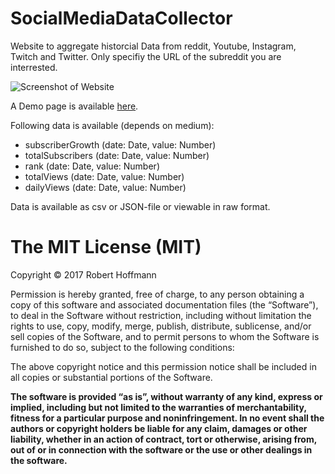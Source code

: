 # SocialMediaDataCollector
Website to aggregate historcial Data from reddit, Youtube, Instagram, Twitch and Twitter. Only specifiy the URL of the subreddit you are interrested.

![Screenshot of Website](https://github.com/SvenSommer/SocialMediaDataCollector/blob/master/img/example.png?raw=true)


A Demo page is available [here](https://socialmediadatacollector.herokuapp.com/).


Following data is available (depends on medium):
* subscriberGrowth (date: Date, value: Number)
* totalSubscribers (date: Date, value: Number)
* rank             (date: Date, value: Number)
* totalViews       (date: Date, value: Number)
* dailyViews       (date: Date, value: Number)
    
Data is available as csv or JSON-file or viewable in raw format. 

The MIT License (MIT)
=====================

Copyright © 2017 Robert Hoffmann

Permission is hereby granted, free of charge, to any person
obtaining a copy of this software and associated documentation
files (the “Software”), to deal in the Software without
restriction, including without limitation the rights to use,
copy, modify, merge, publish, distribute, sublicense, and/or sell
copies of the Software, and to permit persons to whom the
Software is furnished to do so, subject to the following
conditions:

The above copyright notice and this permission notice shall be
included in all copies or substantial portions of the Software.

**The software is provided “as is”, without warranty of any kind, express or implied, including but not limited to the warranties of merchantability,
fitness for a particular purpose and noninfringement. In no event shall the authors or copyright holders be liable for any claim, damages or other liability,
whether in an action of contract, tort or otherwise, arising from, out of or in connection with the software or the use or other dealings in the software.**